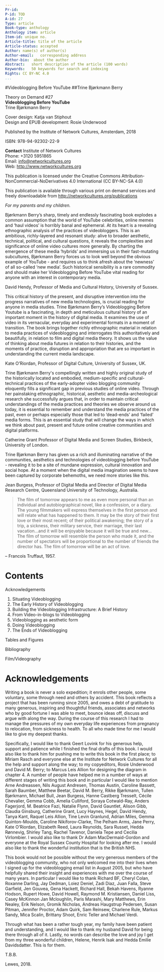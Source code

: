 ```yaml
---
Pr-id:
P-id: TOD
A-id: 27
Type: article
Book-type: anthology
Anthology item: article
Item-id: unique no.
Article-title: title of the article
Article-status: accepted
Author: name(s) of author(s)
Author-email:   corresponding address
Author-bio:  about the author
Abstract:   short description of the article (100 words)
Keywords:   50 keywords for search and indexing
Rights: CC BY-NC 4.0
...
```



#Videoblogging Before YouTube##Trine Bjørkmann Berry


Theory on Demand #27  **Videoblogging Before YouTube<br>**Trine Bjørkmann Berry  Cover design: Katja van Stiphout  Design and EPUB development: Rosie Underwood  Published by the Institute of Network Cultures, Amsterdam, 2018  ISBN: 978-94-92302-22-9  **Contact**Institute of Network Cultures  Phone: +3120 5951865  Email: info@networkcultures.org  Web: http://www.networkcultures.org  This publication is licensed under the Creative Commons Attribution-NonCommercial-NoDerivatives 4.0 International (CC BY-NC-SA 4.0)  This publication is available through various print on demand services and freely downloadable from http://networkcultures.org/publications  


*For my parents and my children.*




Bjørkmann Berry’s sharp, timely and endlessly fascinating book explodes a common assumption that the world of YouTube celebrities, online memes and ‘haul videos’ is horribly banal and ephemeral. At its heart is a revealing ethnographic analysis of the practices of videobloggers. This is an ambitious, richly-layered and resonant study: alive to broader aesthetic, technical, political, and cultural questions, it reveals the complexities and significance of online video cultures more generally. By charting the emergence of these media ‘hybrids’ and immersing us in their fast-mutating subcultures, Bjørkmann Berry forces us to look well beyond the obvious example of YouTube - and requires us to think afresh about the ‘newness’ of all so-called ‘new media’. Such historical sensibility is a rare commodity and should make her Videoblogging Before YouTube vital reading for anyone with an interest in contemporary media.

David Hendy, Professor of Media and Cultural History, University of Sussex.

This critical history of the present, and disruptive intervention into the progress narratives of new media technologies, is crucial reading for anyone in media studies. Trine Bjørkmann Berry’s Videoblogging Before Youtube is a fascinating, in depth and meticulous cultural history of an important moment in the history of digital media. It examines the use of video in its vernacular, everyday and experimental formats in a moment of transition. The book brings together richly ethnographic material in relation to media practices of videoblogging and interrogates this authoritatively and beautifully, in relation to film and digital media theory. It shows us the value of thinking about media futures in relation to their histories, and the moments of practice, disruption and appropriation that are so important in understanding the current media landscape.

Kate O’Riordan, Professor of Digital Culture, University of Sussex, UK.

Trine Bjørkmann Berry's compellingly written and highly original study of the historically located and embodied, medium-specific and cultural-technical practices of the early-adopter video blogging community eloquently fills a significant gap in previous studies of online video. Through her painstaking ethnographic, historical, aesthetic and media-archeological research she successfully argues that, in order to maintain critical understandings of the media practices and theories we observe around us today, it is essential to remember and understand the media practices of the past, even or perhaps especially those that led to ‘dead-ends’ and ‘failed’ media forms. This is an essential study that will change the ways in which we think about past, present and future online creative communities and digital platforms.

Catherine Grant Professor of Digital Media and Screen Studies, Birkbeck, University of London.

Trine Bjørkman Berry has given us a rich and illuminating narrative of the communities, aesthetics and technologies of videoblogging before YouTube - revealing it to be a site of mundane expression, cultural innovation and social hope. At a moment when the digital media imagination seems to have been captured by corporate behemoths, we need more stories like this. 

Jean Burgess, Professor of Digital Media and Director of Digital Media Research Centre, Queensland University of Technology, Australia. 





>The film of tomorrow appears to me as even more personal than an
individual and autobiographical novel, like a confession, or a diary.
The young filmmakers will express themselves in the first person and
will relate what has happened to them. It may be the story of their
first love or their most recent; of their political awakening; the story
of a trip, a sickness, their military service, their marriage, their
last vacation...and it will be enjoyable because it will be true and
new… The film of tomorrow will resemble the person who made it, and the
number of spectators will be proportional to the number of friends the
director has. The film of tomorrow will be an act of love.

– Francois Truffaut, 1957.



# Contents



Acknowledgements

1. Situating Videoblogging
2. The Early History of Videoblogging
3. Building the Videoblogging Infrastructure: A Brief History
4. From Video-in-blogs to Videoblogging
5. Videoblogging as aesthetic form
6. Doing Videoblogging
7. The Ends of Videoblogging

Tables and Figures

Bibliography

Film/Videography


# Acknowledgements

Writing a book is never a solo expedition; it enrols other people, some
voluntary, some through need and others by accident. This book reflects
a project that has been running since 2005, and owes a debt of gratitude
to many generous, inspiring and thoughtful friends, associates and
networks who by good fortune I was able to meet, bounce ideas off,
discuss and argue with along the way. During the course of this research
I had to manage the pressures of my own everyday life experiences from
pregnancy to relocation, from sickness to health. To all who made time
for me I would like to give my deepest thanks.

Specifically, I would like to thank Geert Lovink for his generous help,
support and patience while I finished the final drafts of this book. I
would also like to thank him for pushing me to write this book in the
first place; to Miriam Rasch and everyone else at the Institute for
Network Cultures for all the help and support along the way; to my
copyeditors, Rosie Underwood and David M. Berry; to Marcus Leis Allion
for designing the diagram in chapter 4. A number of people have helped
me in a number of ways at different stages of writing this book and in
particular I would like to mention Arne Andreassen, Nils August
Andresen, Thomas Austin, Caroline Bassett, Sarah Baumber, Matthew
Beetar, David M. Berry, Rikke Bjørkmann, Tullen Bjørkmann, Michael Bull,
Jean Burgess, Hanne Castberg Tresselt, Cécile Chevalier, Gemma Cobb,
Amelia Culliford, Soraya Cotwald-Ray, Anders Fagerjord, M. Beatrice
Fazi, Natalie Flynn, David Gauntlet, Alison Gibb, Claudia Ginsburg,
Catherine Grant, Lucy Haynes, Hegel, David Hendy, Tanya Kant, Raquel
Leis Allion, Tine Levin Granlund, Adrian Miles, Gemma Quinton-Moulds,
Caroline Nikiforov-Clarke, The Pelham Arms, Jane Perry, Kate O’Riordan,
Elizabeth Reed, Laura Reynolds, Sara Russet, Hedda Rønnevig, Shirley
Tang, Rachel Tavenor, Daniela Tepe and Cecilia Virlombier. I would also
like to thank Dr Adam MacDermaid-Gordon and everyone at the Royal Sussex
County Hospital for looking after me. I would also like to thank the
wonderful institution that is the British NHS.

This book would not be possible without the very generous members of the
videoblogging community, who not only welcomed me into their lives when
I signed up for the videoblogging email list in August 2005, but who
have helpfully shared their insight and experiences with me over the
course of many years. In particular I would like to thank Richard BF,
Cheryl Colan, Roxanne Darling, Jay Dedman, Loiez Deniel, Zadi Diaz, Juan
Falla, Steve Garfield, Jen Gouvea, Gena Hackett, Richard Hall, Bekah
Havens, Ryanne Hodson, Rupert Howe, David Howell, Raymond M.
Kristiansen, Daniel Liss, Casey McKinnon Jan Mcloughlin, Paris Marashi,
Mary Matthews, Erin Nealey, Erik Nelson, Gromik Nicholas, Andreas
Haugstrup Pedersen, Susan Pitman, Jennifer Proctor, Adam Quirk, Sam
Reinsew, Charlene Rule, Markus Sandy, Mica Scalin, Brittany Shoot, Enric
Teller and Michael Verdi.

Through what has been a rather tough year, my family have been patient
and understanding, and I would like to thank my husband David for being
there through all of it. Lastly, no words can describe the love and joy
I get from my three wonderful children, Helene, Henrik Isak and Hedda Emilie Davidsdatter. This is for them.

T.B.B.

Lewes, 2018.
